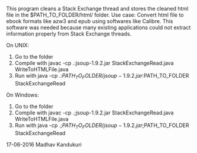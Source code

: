 This program cleans a Stack Exchange thread and stores the cleaned html file in the $PATH_TO_FOLDER/html/ folder.
Use case: Convert html file to ebook formats like azw3 and epub using softwares like Calibre.
This software was needed because many existing applications could not extract information properly from Stack Exchange threads.

On UNIX:
1) Go to the folder
2) Compile with javac -cp .:jsoup-1.9.2.jar StackExchangeRead.java WriteToHTMLFile.java
3) Run with java -cp .:$PATH_TO_FOLDER/jsoup-1.9.2.jar:$PATH_TO_FOLDER StackExchangeRead

On Windows:
1) Go to the folder
2) Compile with javac -cp .;jsoup-1.9.2.jar StackExchangeRead.java WriteToHTMLFile.java
3) Run with java -cp .;$PATH_TO_FOLDER/jsoup-1.9.2.jar;$PATH_TO_FOLDER StackExchangeRead

17-06-2016
Madhav Kandukuri
